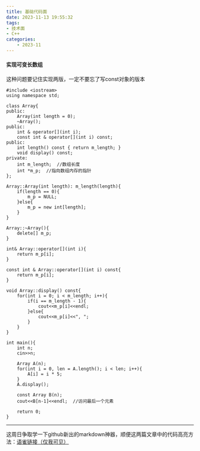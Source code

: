 ```yaml
---
title: 基础代码面
date: 2023-11-13 19:55:32
tags:
- 技术面
- C++
categories:
	- 2023-11
---
```


#### 实现可变长数组 ####

这种问题要记住实现两版，一定不要忘了写const对象的版本

<!-- more -->
```
#include <iostream>
using namespace std;

class Array{
public:
    Array(int length = 0);
    ~Array();
public:
    int & operator[](int i);
    const int & operator[](int i) const;
public:
    int length() const { return m_length; }
    void display() const;
private:
    int m_length;  //数组长度
    int *m_p;  //指向数组内存的指针
};

Array::Array(int length): m_length(length){
    if(length == 0){
        m_p = NULL;
    }else{
        m_p = new int[length];
    }
}

Array::~Array(){
    delete[] m_p;
}

int& Array::operator[](int i){
    return m_p[i];
}

const int & Array::operator[](int i) const{
    return m_p[i];
}

void Array::display() const{
    for(int i = 0; i < m_length; i++){
        if(i == m_length - 1){
            cout<<m_p[i]<<endl;
        }else{
            cout<<m_p[i]<<", ";
        }
    }
}

int main(){
    int n;
    cin>>n;

    Array A(n);
    for(int i = 0, len = A.length(); i < len; i++){
        A[i] = i * 5;
    }
    A.display();
   
    const Array B(n);
    cout<<B[n-1]<<endl;  //访问最后一个元素
   
    return 0;
}

```
---
这周日争取学一下github新出的markdown神器，顺便这两篇文章中的代码高亮方法：[语雀链接（仅我可见）](https://www.yuque.com/yumulinfengfirepigreturn/yrgoyf/dtno1rcrfldrpbqe#YgwOv)